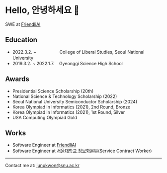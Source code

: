 # Hello, 안녕하세요 👋

SWE at [FriendliAI](https://friendli.ai/)


Education
---
* 2022.3.2. ~ &#160;&#160;&#160;&#160;&#160;&#160;&#160;&#160;&#160;&#160;&#160;&#160;&#160;&#160;&#160;&#160;&#160;&#160;College of Liberal Studies, Seoul National University　　　　　
* 2019.3.2. ~ 2022.1.7.&#160;&#160;&#160;&#160;Gyeonggi Science High School

Awards
---
* Presidential Science Scholarship (20th)
* National Science & Technology Scholarship (2022)
* Seoul National University Semiconductor Scholarship (2024)
* Korea Olympiad in Informatics (2021), 2nd Round, Bronze
* Korea Olympiad in Informatics (2021), 1st Round, Silver
* USA Computing Olympiad Gold

Works
---
* Software Engineer at [FriendliAI](https://friendli.ai/)
* Software Engineer at [서울대학교 정보화본부](https://ist.snu.ac.kr/)(Service Contract Worker)
---

Contact me at: [junukwon@snu.ac.kr](mailto:junukwon@snu.ac.kr)



